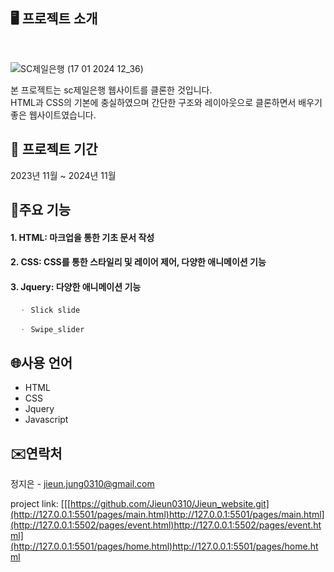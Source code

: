 ## 🖥 프로젝트 소개

<br>

![SC제일은행 (17 01 2024 12_36)](https://github.com/Jieun0310/sc-bank/assets/109771820/b1855218-b78a-49a1-8ecb-87faa553824f)



본 프로젝트는 sc제일은행 웹사이트를 클론한 것입니다. <br>
HTML과 CSS의 기본에 충실하였으며 간단한 구조와 레이아웃으로 클론하면서 배우기 좋은 웹사이트였습니다.



## 📆 프로젝트 기간

2023년 11월 ~ 2024년 11월

## 📌주요 기능

#### 1. HTML: 마크업을 통한 기초 문서 작성

#### 2. CSS: CSS를 통한 스타일리 및 레이어 제어, 다양한 애니메이션 기능

#### 3. Jquery: 다양한 애니메이션 기능

      ㆍ Slick slide

      ㆍ Swipe_slider

## 🌐사용 언어

- HTML
- CSS
- Jquery
- Javascript

## ✉️연락처

정지은 - jieun.jung0310@gmail.com

project link:
[[[https://github.com/Jieun0310/Jieun_website.git](http://127.0.0.1:5501/pages/main.html)http://127.0.0.1:5501/pages/main.html](http://127.0.0.1:5502/pages/event.html)http://127.0.0.1:5502/pages/event.html](http://127.0.0.1:5501/pages/home.html)http://127.0.0.1:5501/pages/home.html


